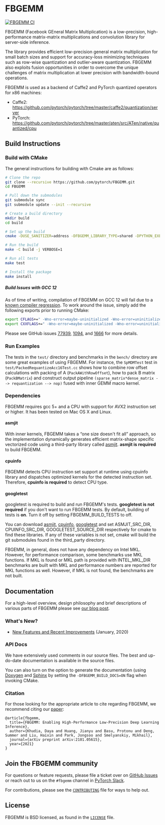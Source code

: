 # FBGEMM

[![FBGEMM CI](https://github.com/pytorch/FBGEMM/actions/workflows/fbgemm_ci.yml/badge.svg)](https://github.com/pytorch/FBGEMM/actions/workflows/fbgemm_ci.yml)

FBGEMM (Facebook GEneral Matrix Multiplication) is a low-precision,
high-performance matrix-matrix multiplications and convolution library for
server-side inference.

The library provides efficient low-precision general matrix multiplication for
small batch sizes and support for accuracy-loss minimizing techniques such as
row-wise quantization and outlier-aware quantization. FBGEMM also exploits
fusion opportunities in order to overcome the unique challenges of matrix
multiplication at lower precision with bandwidth-bound operations.

FBGEMM is used as a backend of Caffe2 and PyTorch quantized operators for x86 machines:

  * Caffe2: https://github.com/pytorch/pytorch/tree/master/caffe2/quantization/server
  * PyTorch: https://github.com/pytorch/pytorch/tree/master/aten/src/ATen/native/quantized/cpu



## Build Instructions

### Build with CMake

The general instructions for building with Cmake are as follows:

```sh
# Clone the repo
git clone --recursive https://github.com/pytorch/FBGEMM.git
cd FBGEMM

# Pull down the submodules
git submodule sync
git submodule update --init --recursive

# Create a build directory
mkdir build
cd build

# Set up the build
cmake -DUSE_SANITIZER=address -DFBGEMM_LIBRARY_TYPE=shared -DPYTHON_EXECUTABLE=/usr/bin/python3 ..

# Run the build
make -C build -j VERBOSE=1

# Run all tests
make test

# Install the package
make install
```

##### Build Issues with GCC 12

As of time of writing, compilation of FBGEMM on GCC 12 will fail due to a
[known compiler regression](https://gcc.gnu.org/bugzilla/show_bug.cgi?id=105593).
To work around the issue, simply add the following exports prior to running CMake:

```sh
export CFLAGS+=" -Wno-error=maybe-uninitialized -Wno-error=uninitialized -Wno-error=restrict"
export CXXFLAGS+=" -Wno-error=maybe-uninitialized -Wno-error=uninitialized -Wno-error=restrict"
```

Please see GitHub issues [77939](https://github.com/pytorch/pytorch/issues/77939),
[1094](https://github.com/pytorch/FBGEMM/issues/1094), and
[1666](https://github.com/pytorch/FBGEMM/issues/1666) for more details.

### Run Examples

The tests in the `test/` directory and benchmarks in the `bench/` directory are
some great examples of using FBGEMM. For instance, the `SpMDMTest` test in
`test/PackedRequantizeAcc16Test.cc` shows how to combine row offset calculations
with packing of A (`PackAWithRowOffset`), how to pack B matrix (`PackBMatrix`)
and construct output pipeline `(sparse_matrix*dense_matrix --> requantization -->
nop)` fused with inner GEMM macro kernel.

### Dependencies

FBGEMM requires gcc 5+ and a CPU with support for AVX2 instruction set or
higher. It has been tested on Mac OS X and Linux.

#### asmjit

With inner kernels, FBGEMM takes a “one size doesn't fit all” approach, so the
implementation dynamically generates efficient matrix-shape specific vectorized
code using a third-party library called [asmjit][1]. **asmjit is required** to
build FBGEMM.

#### cpuinfo

FBGEMM detects CPU instruction set support at runtime using cpuinfo library and
dispatches optimized kernels for the detected instruction set. Therefore,
**cpuinfo is required** to detect CPU type.

#### googletest

googletest is required to build and run FBGEMM's tests. **googletest is not
required** if you don't want to run FBGEMM tests. By default, building of tests
is **on**. Turn it off by setting FBGEMM\_BUILD\_TESTS to off.

You can download [asmjit][1], [cpuinfo][2], [googletest][3] and set
ASMJIT\_SRC\_DIR, CPUINFO\_SRC\_DIR, GOOGLETEST\_SOURCE\_DIR respectively for
cmake to find these libraries. If any of these variables is not set, cmake will
build the git submodules found in the third\_party directory.

FBGEMM, in general, does not have any dependency on Intel MKL. However, for
performance comparison, some benchmarks use MKL functions. If MKL is found or
MKL path is provided with INTEL\_MKL\_DIR benchmarks are built with MKL and
performance numbers are reported for MKL functions as well. However, if MKL is
not found, the benchmarks are not built.


## Documentation

For a high-level overview, design philosophy and brief descriptions of various
parts of FBGEMM please see [our blog post][4].

### What's New?

* [New Features and Recent Improvements](https://github.com/pytorch/FBGEMM/wiki/Recent-feature-additions-and-improvements-in-FBGEMM) (January, 2020)

### API Docs

We have extensively used comments in our source files. The best and up-do-date
documentation is available in the source files.

You can also turn on the option to generate the documentation (using [Doxygen][5]
and [Sphinx][6] by setting the `-DFBGEMM_BUILD_DOCS=ON` flag when invoking CMake.

### Citation

For those looking for the appropriate article to cite regarding FBGEMM, we
recommend citing our [paper](https://arxiv.org/pdf/2101.05615.pdf):

```
@article{fbgemm,
  title={FBGEMM: Enabling High-Performance Low-Precision Deep Learning Inference},
  author={Khudia, Daya and Huang, Jianyu and Basu, Protonu and Deng, Summer and Liu, Haixin and Park, Jongsoo and Smelyanskiy, Mikhail},
  journal={arXiv preprint arXiv:2101.05615},
  year={2021}
}
```

## Join the FBGEMM community

For questions or feature requests, please file a ticket over on
[GitHub Issues](https://github.com/pytorch/FBGEMM/issues) or reach out to us on
the `#fbgemm` channel in [PyTorch Slack](https://bit.ly/ptslack).

For contributions, please see the [`CONTRIBUTING`](../CONTRIBUTING.md) file for
ways to help out.

## License

FBGEMM is BSD licensed, as found in the [`LICENSE`](LICENSE) file.


[1]:https://github.com/asmjit/asmjit
[2]:https://github.com/pytorch/cpuinfo
[3]:https://github.com/google/googletest
[4]:https://code.fb.com/ml-applications/fbgemm
[5]:https://www.doxygen.nl/index.html
[6]:https://www.sphinx-doc.org/en/master/
